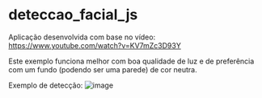 # deteccao_facial_js
Aplicação desenvolvida com base no vídeo: https://www.youtube.com/watch?v=KV7mZc3D93Y

Este exemplo funciona melhor com boa qualidade de luz e de preferência com um fundo (podendo ser uma parede) de cor neutra.

Exemplo de detecção:
![image](https://user-images.githubusercontent.com/53703505/130270048-7cbed5a8-b335-403d-9c25-f83ff25834e2.png)
